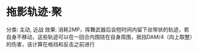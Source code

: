 # 拖影轨迹·聚

分类: 主动, 近战
效果: 消耗2MP，挥舞武器后会短时间内留下丝带状的轨迹，若自身不移动，这些轨迹可以在一回合内围绕在自身周围，抵挡DAM/4（向上取整）的伤害，该计算在格挡和反击之前进行